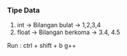 ### Tipe Data
1. int -> Bilangan bulat -> 1,2,3,4
2. float -> Bilangan berkoma -> 3.4, 4.5

Run : ctrl + shift + b
g++
